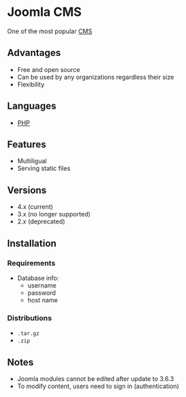 # Joomla CMS

One of the most popular [CMS](../cms/README.md)

## Advantages

- Free and open source
- Can be used by any organizations regardless their size
- Flexibility

## Languages

- [PHP](../php/README.md)

## Features

- Multiligual
- Serving static files

## Versions

- 4.x (current)
- 3.x (no longer supported)
- 2.x (deprecated)

## Installation

### Requirements

- Database info: 
  - username
  - password
  - host name

### Distributions

- `.tar.gz`
- `.zip`

## Notes

- Joomla modules cannot be edited after update to 3.6.3
- To modify content, users need to sign in (authentication)